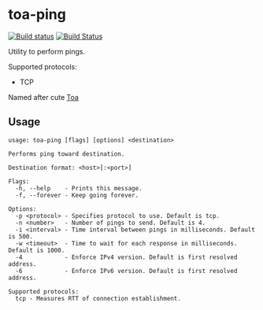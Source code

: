 # toa-ping

[![Build status](https://ci.appveyor.com/api/projects/status/19begg2drvh0630n/branch/master?svg=true)](https://ci.appveyor.com/project/DoumanAsh/toa-ping/branch/master)
[![Build Status](https://travis-ci.org/DoumanAsh/toa-ping.svg?branch=master)](https://travis-ci.org/DoumanAsh/toa-ping)

Utility to perform pings.

Supported protocols:
* TCP

Named after cute [Toa](https://vndb.org/c34928)

## Usage

```
usage: toa-ping [flags] [options] <destination>

Performs ping toward destination.

Destination format: <host>[:<port>]

Flags:
  -h, --help    - Prints this message.
  -f, --forever - Keep going forever.

Options:
  -p <protocol> - Specifies protocol to use. Default is tcp.
  -n <number>   - Number of pings to send. Default is 4.
  -i <interval> - Time interval between pings in milliseconds. Default is 500.
  -w <timeout>  - Time to wait for each response in milliseconds. Default is 1000.
  -4            - Enforce IPv4 version. Default is first resolved address.
  -6            - Enforce IPv6 version. Default is first resolved address.

Supported protocols:
  tcp - Measures RTT of connection establishment.

```
